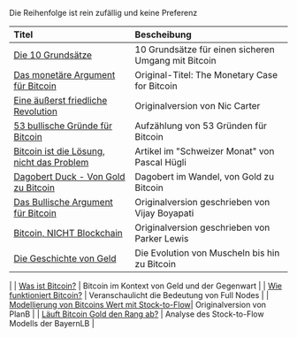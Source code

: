 Die Reihenfolge ist rein zufällig und keine Preferenz

| Titel                                                                         | Bescheibung                                    | 
| :--------------------------------------------------------------------------   | :--------------------------------------------- |
| [Die 10 Grundsätze](https://blockinfo.ch/bitcoin-nutzen/10-grundsaetze/)      | 10 Grundsätze für einen sicheren Umgang mit Bitcoin |               
| [Das monetäre Argument für Bitcoin](https://kurzelinks.de/pa95)               | Original-Titel: The Monetary Case for Bitcoin  |       
| [Eine äußerst friedliche Revolution](https://kurzelinks.de/c5qh)              | Originalversion von Nic Carter                |  
| [53 bullische Gründe für Bitcoin](https://kurzelinks.de/qb6r)                 | Aufzählung von 53 Gründen für Bitcoin        | 
| [Bitcoin ist die Lösung, nicht das Problem](https://kurzelinks.de/sfy1)       | Artikel im "Schweizer Monat" von Pascal Hügli | 
| [Dagobert Duck - Von Gold zu Bitcoin](https://kurzelinks.de/if8r)             | Dagobert im Wandel, von Gold zu Bitcoin      | 
| [Das Bullische Argument für Bitcoin](https://kurzelinks.de/j7ry)              | Originalversion geschrieben von Vijay Boyapati | 
| [Bitcoin, NICHT Blockchain](https://kurzelinks.de/hpc6)                       | Originalversion geschrieben von Parker Lewis              |   
| [Die Geschichte von Geld](https://kurzelinks.de/yluf)                         | Die Evolution von Muscheln bis hin zu Bitcoin
| 
| [Was ist Bitcoin?](https://kurzelinks.de/hshi)                                | Bitcoin im Kontext von Geld und der Gegenwart | 
| [Wie funktioniert Bitcoin?](https://kurzelinks.de/nsku)                       | Veranschaulicht die Bedeutung von Full Nodes  | 
| [Modellierung von Bitcoins Wert mit Stock-to-Flow](https://kurzelinks.de/xj9w)| Originalversion von PlanB                   | 
| [Läuft Bitcoin Gold den Rang ab?](https://kurzelinks.de/2971)                 | Analyse des Stock-to-Flow Modells der BayernLB |  
